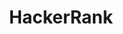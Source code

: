 ---
blog: https://blog.hackerrank.com/
facebook: https://facebook.com/hackerrank
instagram: https://instagram.com/hackerrank
linkedin: https://linkedin.com/company/hackerrank
logohandle: hackerrank
sort: hackerrank
title: HackerRank
twitter: https://x.com/hackerrank
website: https://www.hackerrank.com/
---